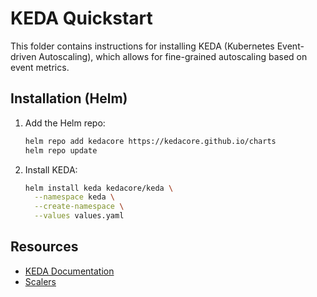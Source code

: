# KEDA Quickstart

This folder contains instructions for installing KEDA (Kubernetes Event-driven Autoscaling), which allows for fine-grained autoscaling based on event metrics.

## Installation (Helm)

1. Add the Helm repo:

   ```sh
   helm repo add kedacore https://kedacore.github.io/charts
   helm repo update
   ```

2. Install KEDA:

   ```sh
   helm install keda kedacore/keda \
     --namespace keda \
     --create-namespace \
     --values values.yaml
   ```

## Resources

- [KEDA Documentation](https://keda.sh/docs/)
- [Scalers](https://keda.sh/docs/latest/scalers/)
